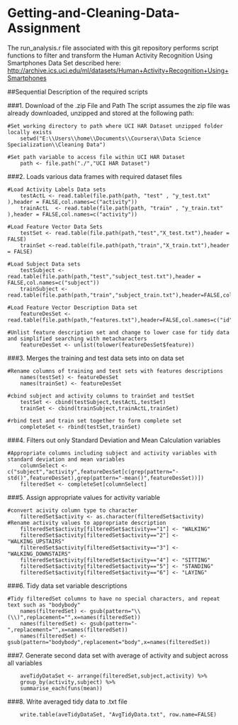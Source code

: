 Getting-and-Cleaning-Data-Assignment
====================================

The run_analysis.r file associated with this git repository performs script functions
to filter and transform the Human Activity Recognition Using Smartphones Data Set described here:  
http://archive.ics.uci.edu/ml/datasets/Human+Activity+Recognition+Using+Smartphones

##Sequential Description of the required scripts

###1. Download of the .zip File and Path
The script assumes the zip file was already downloaded, unzipped and stored at the following path:

    #Set working directory to path where UCI HAR Dataset unzipped folder locally exists
		setwd("E:\\Users\\home\\Documents\\Coursera\\Data Science Specialization\\Cleaning Data")
  
    #Set path variable to access file within UCI HAR Dataset
		path <- file.path("./","UCI HAR Dataset")
	
###2.  Loads various data frames with required dataset files

	#Load Activity Labels Data sets
		testActL <- read.table(file.path(path, "test" , "y_test.txt" ),header = FALSE,col.names=c("activity"))  
		trainActL  <- read.table(file.path(path, "train" , "y_train.txt" ),header = FALSE,col.names=c("activity"))  
  
	#Load Feature Vector Data Sets 
		testSet <- read.table(file.path(path,"test","X_test.txt"),header = FALSE)  
		trainSet <-read.table(file.path(path,"train","X_train.txt"),header = FALSE)  
  
	#Load Subject Data sets
		testSubject <- read.table(file.path(path,"test","subject_test.txt"),header = FALSE,col.names=c("subject"))  
		trainSubject <-read.table(file.path(path,"train","subject_train.txt"),header=FALSE,col.names=c("subject"))  
  
	#Load Feature Vector Description Data set
		featureDesSet <- read.table(file.path(path,"features.txt"),header=FALSE,col.names=c("id","feature"))  
		
	#Unlist feature description set and change to lower case for tidy data and simplified searching with metacharacters  
		featureDesSet <- unlist(tolower(featureDesSet$feature))  
		
###3. Merges the training and test data sets into on data set

	#Rename columns of training and test sets with features descriptions
		names(testSet) <- featureDesSet  
		names(trainSet) <- featureDesSet  
  
    #cbind subject and activity columns to trainSet and testSet 
		testSet <- cbind(testSubject,testActL,testSet)  
		trainSet <- cbind(trainSubject,trainActL,trainSet)  
  
	#rbind test and train set together to form complete set
		completeSet <- rbind(testSet,trainSet)  
		
###4. Filters out only Standard Deviation and Mean Calculation variables

	#Appropriate columns including subject and activity variables with standard deviation and mean variables
		columnSelect <- c("subject","activity",featureDesSet[c(grep(pattern="-std()",featureDesSet),grep(pattern="-mean()",featureDesSet))])  
		filteredSet <- completeSet[columnSelect]  
		
###5. Assign appropriate values for activity variable

	#convert acivity column type to character  
		filteredSet$activity <- as.character(filteredSet$activity)  
	#Rename activity values to appropriate description
		filteredSet$activity[filteredSet$activity=="1"] <- "WALKING"  
		filteredSet$activity[filteredSet$activity=="2"] <- "WALKING_UPSTAIRS"  
		filteredSet$activity[filteredSet$activity=="3"] <- "WALKING_DOWNSTAIRS"  
		filteredSet$activity[filteredSet$activity=="4"] <- "SITTING"  
		filteredSet$activity[filteredSet$activity=="5"] <- "STANDING"  
		filteredSet$activity[filteredSet$activity=="6"] <- "LAYING"  
		
		
###6. Tidy data set variable descriptions 

	#Tidy filteredSet columns to have no special characters, and repeat text such as "bodybody"
		names(filteredSet) <- gsub(pattern="\\(\\)",replacement="",x=names(filteredSet))  
		names(filteredSet) <- gsub(pattern="-",replacement="",x=names(filteredSet))  
		names(filteredSet) <- gsub(pattern="bodybody",replacement="body",x=names(filteredSet))  
		
###7. Generate second data set with average of activity and subject across all variables

		aveTidyDataSet <- arrange(filteredSet,subject,activity) %>% 
        group_by(activity,subject) %>% 
        summarise_each(funs(mean))

###8. Write averaged tidy data to .txt file
		
		write.table(aveTidyDataSet, "AvgTidyData.txt", row.name=FALSE)
